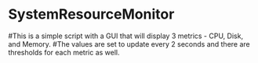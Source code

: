 # SystemResourceMonitor
#This is a simple script with a GUI that will display 3 metrics - CPU, Disk, and Memory. 
#The values are set to update every 2 seconds and there are thresholds for each metric as well. 
